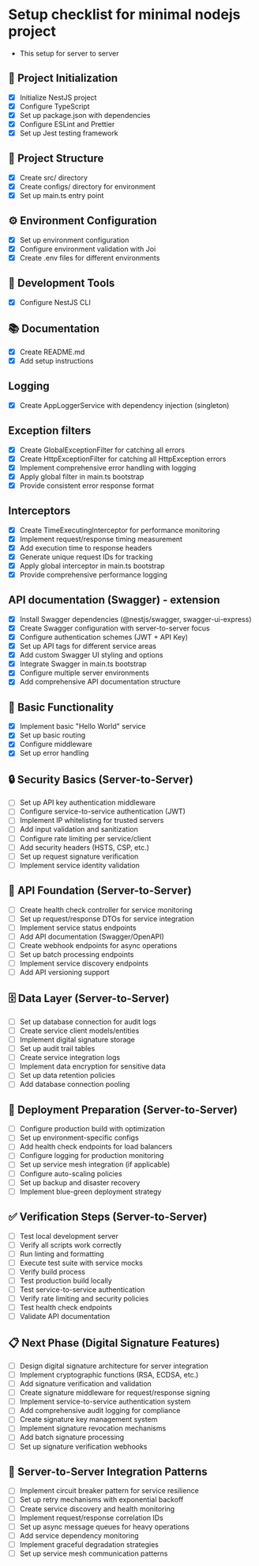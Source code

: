# Setup checklist for minimal nodejs project

- This setup for server to server

## 🚀 Project Initialization

- [x] Initialize NestJS project
- [x] Configure TypeScript
- [x] Set up package.json with dependencies
- [x] Configure ESLint and Prettier
- [x] Set up Jest testing framework

## 📁 Project Structure

- [x] Create src/ directory
- [x] Create configs/ directory for environment
- [x] Set up main.ts entry point

## ⚙️ Environment Configuration

- [x] Set up environment configuration
- [x] Configure environment validation with Joi
- [x] Create .env files for different environments

## 🔧 Development Tools

- [x] Configure NestJS CLI

## 📚 Documentation

- [x] Create README.md
- [x] Add setup instructions

## Logging

- [x] Create AppLoggerService with dependency injection (singleton)

## Exception filters

- [x] Create GlobalExceptionFilter for catching all errors
- [x] Create HttpExceptionFilter for catching all HttpException errors
- [x] Implement comprehensive error handling with logging
- [x] Apply global filter in main.ts bootstrap
- [x] Provide consistent error response format

## Interceptors

- [x] Create TimeExecutingInterceptor for performance monitoring
- [x] Implement request/response timing measurement
- [x] Add execution time to response headers
- [x] Generate unique request IDs for tracking
- [x] Apply global interceptor in main.ts bootstrap
- [x] Provide comprehensive performance logging

## API documentation (Swagger) - extension

- [x] Install Swagger dependencies (@nestjs/swagger, swagger-ui-express)
- [x] Create Swagger configuration with server-to-server focus
- [x] Configure authentication schemes (JWT + API Key)
- [x] Set up API tags for different service areas
- [x] Add custom Swagger UI styling and options
- [x] Integrate Swagger in main.ts bootstrap
- [x] Configure multiple server environments
- [x] Add comprehensive API documentation structure

## 🚦 Basic Functionality

- [x] Implement basic "Hello World" service
- [x] Set up basic routing
- [x] Configure middleware
- [x] Set up error handling

## 🔒 Security Basics (Server-to-Server)

- [ ] Set up API key authentication middleware
- [ ] Configure service-to-service authentication (JWT)
- [ ] Implement IP whitelisting for trusted servers
- [ ] Add input validation and sanitization
- [ ] Configure rate limiting per service/client
- [ ] Add security headers (HSTS, CSP, etc.)
- [ ] Set up request signature verification
- [ ] Implement service identity validation

## 📡 API Foundation (Server-to-Server)

- [ ] Create health check controller for service monitoring
- [ ] Set up request/response DTOs for service integration
- [ ] Implement service status endpoints
- [ ] Add API documentation (Swagger/OpenAPI)
- [ ] Create webhook endpoints for async operations
- [ ] Set up batch processing endpoints
- [ ] Implement service discovery endpoints
- [ ] Add API versioning support

## 🗄️ Data Layer (Server-to-Server)

- [ ] Set up database connection for audit logs
- [ ] Create service client models/entities
- [ ] Implement digital signature storage
- [ ] Set up audit trail tables
- [ ] Create service integration logs
- [ ] Implement data encryption for sensitive data
- [ ] Set up data retention policies
- [ ] Add database connection pooling

## 🚀 Deployment Preparation (Server-to-Server)

- [ ] Configure production build with optimization
- [ ] Set up environment-specific configs
- [ ] Add health check endpoints for load balancers
- [ ] Configure logging for production monitoring
- [ ] Set up service mesh integration (if applicable)
- [ ] Configure auto-scaling policies
- [ ] Set up backup and disaster recovery
- [ ] Implement blue-green deployment strategy

## ✅ Verification Steps (Server-to-Server)

- [ ] Test local development server
- [ ] Verify all scripts work correctly
- [ ] Run linting and formatting
- [ ] Execute test suite with service mocks
- [ ] Verify build process
- [ ] Test production build locally
- [ ] Test service-to-service authentication
- [ ] Verify rate limiting and security policies
- [ ] Test health check endpoints
- [ ] Validate API documentation

## 📋 Next Phase (Digital Signature Features)

- [ ] Design digital signature architecture for server integration
- [ ] Implement cryptographic functions (RSA, ECDSA, etc.)
- [ ] Add signature verification and validation
- [ ] Create signature middleware for request/response signing
- [ ] Implement service-to-service authentication system
- [ ] Add comprehensive audit logging for compliance
- [ ] Create signature key management system
- [ ] Implement signature revocation mechanisms
- [ ] Add batch signature processing
- [ ] Set up signature verification webhooks

## 🔗 Server-to-Server Integration Patterns

- [ ] Implement circuit breaker pattern for service resilience
- [ ] Set up retry mechanisms with exponential backoff
- [ ] Create service discovery and health monitoring
- [ ] Implement request/response correlation IDs
- [ ] Set up async message queues for heavy operations
- [ ] Add service dependency monitoring
- [ ] Implement graceful degradation strategies
- [ ] Set up service mesh communication patterns

